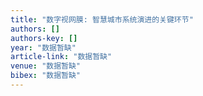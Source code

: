 ```yaml
---
title: "数字视网膜: 智慧城市系统演进的关键环节"
authors: []
authors-key: []
year: "数据暂缺"
article-link: "数据暂缺"
venue: "数据暂缺"
bibex: "数据暂缺"
---
```

